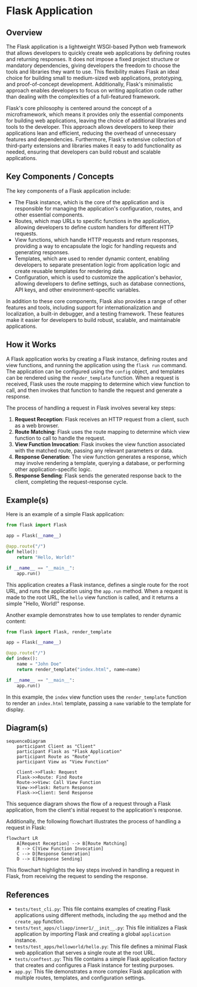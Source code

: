 # Flask Application
## Overview
The Flask application is a lightweight WSGI-based Python web framework that allows developers to quickly create web applications by defining routes and returning responses. It does not impose a fixed project structure or mandatory dependencies, giving developers the freedom to choose the tools and libraries they want to use. This flexibility makes Flask an ideal choice for building small to medium-sized web applications, prototyping, and proof-of-concept development. Additionally, Flask's minimalistic approach enables developers to focus on writing application code rather than dealing with the complexities of a full-featured framework.

Flask's core philosophy is centered around the concept of a microframework, which means it provides only the essential components for building web applications, leaving the choice of additional libraries and tools to the developer. This approach allows developers to keep their applications lean and efficient, reducing the overhead of unnecessary features and dependencies. Furthermore, Flask's extensive collection of third-party extensions and libraries makes it easy to add functionality as needed, ensuring that developers can build robust and scalable applications.

## Key Components / Concepts
The key components of a Flask application include:
* The Flask instance, which is the core of the application and is responsible for managing the application's configuration, routes, and other essential components.
* Routes, which map URLs to specific functions in the application, allowing developers to define custom handlers for different HTTP requests.
* View functions, which handle HTTP requests and return responses, providing a way to encapsulate the logic for handling requests and generating responses.
* Templates, which are used to render dynamic content, enabling developers to separate presentation logic from application logic and create reusable templates for rendering data.
* Configuration, which is used to customize the application's behavior, allowing developers to define settings, such as database connections, API keys, and other environment-specific variables.

In addition to these core components, Flask also provides a range of other features and tools, including support for internationalization and localization, a built-in debugger, and a testing framework. These features make it easier for developers to build robust, scalable, and maintainable applications.

## How it Works
A Flask application works by creating a Flask instance, defining routes and view functions, and running the application using the `flask run` command. The application can be configured using the `config` object, and templates can be rendered using the `render_template` function. When a request is received, Flask uses the route mapping to determine which view function to call, and then invokes that function to handle the request and generate a response.

The process of handling a request in Flask involves several key steps:
1. **Request Reception**: Flask receives an HTTP request from a client, such as a web browser.
2. **Route Matching**: Flask uses the route mapping to determine which view function to call to handle the request.
3. **View Function Invocation**: Flask invokes the view function associated with the matched route, passing any relevant parameters or data.
4. **Response Generation**: The view function generates a response, which may involve rendering a template, querying a database, or performing other application-specific logic.
5. **Response Sending**: Flask sends the generated response back to the client, completing the request-response cycle.

## Example(s)
Here is an example of a simple Flask application:
```python
from flask import Flask

app = Flask(__name__)

@app.route("/")
def hello():
    return "Hello, World!"

if __name__ == "__main__":
    app.run()
```
This application creates a Flask instance, defines a single route for the root URL, and runs the application using the `app.run` method. When a request is made to the root URL, the `hello` view function is called, and it returns a simple "Hello, World!" response.

Another example demonstrates how to use templates to render dynamic content:
```python
from flask import Flask, render_template

app = Flask(__name__)

@app.route("/")
def index():
    name = "John Doe"
    return render_template("index.html", name=name)

if __name__ == "__main__":
    app.run()
```
In this example, the `index` view function uses the `render_template` function to render an `index.html` template, passing a `name` variable to the template for display.

## Diagram(s)
```mermaid
sequenceDiagram
    participant Client as "Client"
    participant Flask as "Flask Application"
    participant Route as "Route"
    participant View as "View Function"

    Client->>Flask: Request
    Flask->>Route: Find Route
    Route->>View: Call View Function
    View->>Flask: Return Response
    Flask->>Client: Send Response
```
This sequence diagram shows the flow of a request through a Flask application, from the client's initial request to the application's response.

Additionally, the following flowchart illustrates the process of handling a request in Flask:
```mermaid
flowchart LR
    A[Request Reception] --> B[Route Matching]
    B --> C[View Function Invocation]
    C --> D[Response Generation]
    D --> E[Response Sending]
```
This flowchart highlights the key steps involved in handling a request in Flask, from receiving the request to sending the response.

## References
* `tests/test_cli.py`: This file contains examples of creating Flask applications using different methods, including the `app` method and the `create_app` function.
* `tests/test_apps/cliapp/inner1/__init__.py`: This file initializes a Flask application by importing Flask and creating a global `application` instance.
* `tests/test_apps/helloworld/hello.py`: This file defines a minimal Flask web application that serves a single route at the root URL.
* `tests/conftest.py`: This file contains a simple Flask application factory that creates and configures a Flask instance for testing purposes.
* `app.py`: This file demonstrates a more complex Flask application with multiple routes, templates, and configuration settings.